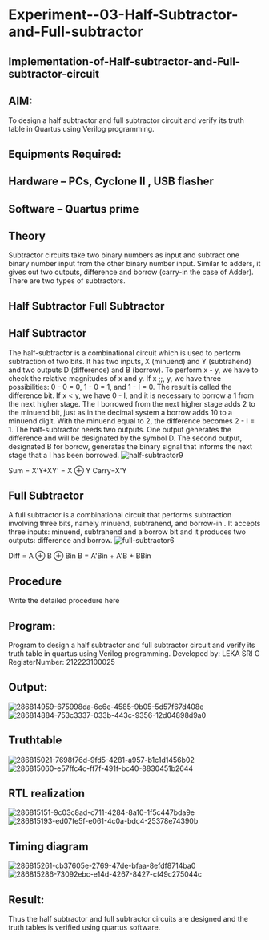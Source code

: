 # Experiment--03-Half-Subtractor-and-Full-subtractor
## Implementation-of-Half-subtractor-and-Full-subtractor-circuit
## AIM:
To design a half subtractor and full subtractor circuit and verify its truth table in Quartus using Verilog programming.

## Equipments Required:
## Hardware – PCs, Cyclone II , USB flasher
## Software – Quartus prime
## Theory
Subtractor circuits take two binary numbers as input and subtract one binary number input from the other binary number input. Similar to adders, it gives out two outputs, difference and borrow (carry-in the case of Adder). There are two types of subtractors.

## Half Subtractor Full Subtractor
## Half Subtractor
The half-subtractor is a combinational circuit which is used to perform subtraction of two bits. It has two inputs, X (minuend) and Y (subtrahend) and two outputs D (difference) and B (borrow). To perform x - y, we have to check the relative magnitudes of x and y. If x ;;, y, we have three possibilities: 0 - 0 = 0, 1 - 0 = 1, and 1 - I = 0. The result is called the difference bit. If x < y, we have 0 - I, and it is necessary to borrow a 1 from the next higher stage. The I borrowed from the next higher stage adds 2 to the minuend bit, just as in the decimal system a borrow adds 10 to a minuend digit. With the minuend equal to 2, the difference becomes 2 - I = 1. The half-subtractor needs two outputs. One output generates the difference and will be designated by the symbol D. The second output, designated B for borrow, generates the binary signal that informs the next stage that a I has been borrowed.
![half-subtractor9](https://user-images.githubusercontent.com/36288975/166112538-58c3bc7c-ee5d-4e6a-ac8d-8e8328efe27a.png)


Sum = X'Y+XY' = X ⊕ Y
Carry=X'Y

## Full Subtractor
A full subtractor is a combinational circuit that performs subtraction involving three bits, namely minuend, subtrahend, and borrow-in . It accepts three inputs: minuend, subtrahend and a borrow bit and it produces two outputs: difference and borrow. 
![full-subtractor6](https://user-images.githubusercontent.com/36288975/166112541-24c68359-3de8-4674-ae22-8272ffc385ed.png)


Diff = A ⊕ B ⊕ Bin B = A'Bin + A'B + BBin

## Procedure
Write the detailed procedure here 

## Program:

Program to design a half subtractor and full subtractor circuit and verify its truth table in quartus using Verilog programming.
Developed by: LEKA SRI G
RegisterNumber: 212223100025 


## Output:
![286814959-675998da-6c6e-4585-9b05-5d57f67d408e](https://github.com/lekasri12/Experiment--03-Half-Subtractor-and-Full-subtractor/assets/149037427/02f6266f-d007-4c18-bbff-2c60af08ab6d)
![286814884-753c3337-033b-443c-9356-12d04898d9a0](https://github.com/lekasri12/Experiment--03-Half-Subtractor-and-Full-subtractor/assets/149037427/f989d4f6-476f-4526-9067-974ffbb7b487)


## Truthtable
![286815021-7698f76d-9fd5-4281-a957-b1c1d1456b02](https://github.com/lekasri12/Experiment--03-Half-Subtractor-and-Full-subtractor/assets/149037427/1cf80c98-e735-4a78-bc4d-fc06ca3ee457)
![286815060-e57ffc4c-ff7f-491f-bc40-8830451b2644](https://github.com/lekasri12/Experiment--03-Half-Subtractor-and-Full-subtractor/assets/149037427/f238bf17-00f0-4b2a-884b-a8826be7a1ed)

##  RTL realization
![286815151-9c03c8ad-c711-4284-8a10-1f5c447bda9e](https://github.com/lekasri12/Experiment--03-Half-Subtractor-and-Full-subtractor/assets/149037427/52e6b847-1f41-4d09-8f9f-224df7a0675c)
![286815193-ed07fe5f-e061-4c0a-bdc4-25378e74390b](https://github.com/lekasri12/Experiment--03-Half-Subtractor-and-Full-subtractor/assets/149037427/7a388afb-0864-412a-91fc-c130a35ce326)



## Timing diagram 
![286815261-cb37605e-2769-47de-bfaa-8efdf8714ba0](https://github.com/lekasri12/Experiment--03-Half-Subtractor-and-Full-subtractor/assets/149037427/8002db4a-6d16-4ae4-a0d4-e571690fd91d)
![286815286-73092ebc-e14d-4267-8427-cf49c275044c](https://github.com/lekasri12/Experiment--03-Half-Subtractor-and-Full-subtractor/assets/149037427/9810e3e5-88a7-4b84-8502-e5e7f0227ab3)


## Result:
Thus the half subtractor and full subtractor circuits are designed and the truth tables is verified using quartus software.
